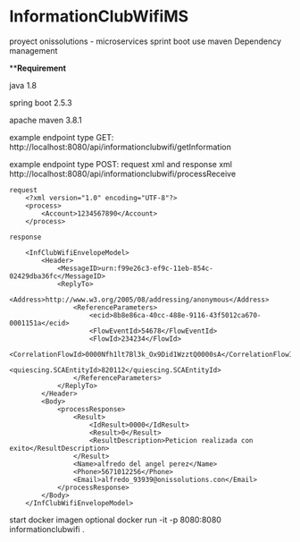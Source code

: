 # InformationClubWifiMS
proyect onissolutions - microservices sprint boot use maven Dependency management

******Requirement****

java 1.8

spring boot 2.5.3

apache maven 3.8.1 

example endpoint type GET: 
http://localhost:8080/api/informationclubwifi/getInformation

example endpoint type POST: request xml and response xml 
http://localhost:8080/api/informationclubwifi/processReceive

    request
        <?xml version="1.0" encoding="UTF-8"?>
        <process>
            <Account>1234567890</Account>
        </process>

    response

        <InfClubWifiEnvelopeModel>
            <Header>
                <MessageID>urn:f99e26c3-ef9c-11eb-854c-02429dba36fc</MessageID>
                <ReplyTo>
                    <Address>http://www.w3.org/2005/08/addressing/anonymous</Address>
                    <ReferenceParameters>
                        <ecid>8b8e86ca-40cc-488e-9116-43f5012ca670-0001151a</ecid>
                        <FlowEventId>54678</FlowEventId>
                        <FlowId>234234</FlowId>
                        <CorrelationFlowId>0000Nfh1lt7Bl3k_Ox9Did1WzztQ0000sA</CorrelationFlowId>
                        <quiescing.SCAEntityId>820112</quiescing.SCAEntityId>
                    </ReferenceParameters>
                </ReplyTo>
            </Header>
            <Body>
                <processResponse>
                    <Result>
                        <IdResult>0000</IdResult>
                        <Result>0</Result>
                        <ResultDescription>Peticion realizada con exito</ResultDescription>
                    </Result>
                    <Name>alfredo del angel perez</Name>
                    <Phone>5671012256</Phone>
                    <Email>alfredo_93939@onissolutions.con</Email>
                </processResponse>
            </Body>
        </InfClubWifiEnvelopeModel>


start docker imagen optional
docker run -it -p 8080:8080 informationclubwifi .



